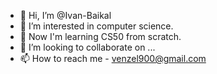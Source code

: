 - 👋 Hi, I’m @Ivan-Baikal
- 👀 I’m interested in computer science.
- 🌱 Now I'm learning CS50 from scratch.
- 💞️ I’m looking to collaborate on ...
- 📫 How to reach me - venzel900@gmail.com
